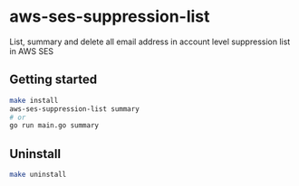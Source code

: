 # aws-ses-suppression-list

List, summary and delete all email address in account level suppression list in AWS SES

## Getting started

```bash
make install
aws-ses-suppression-list summary
# or
go run main.go summary
```

## Uninstall

```bash
make uninstall
```
